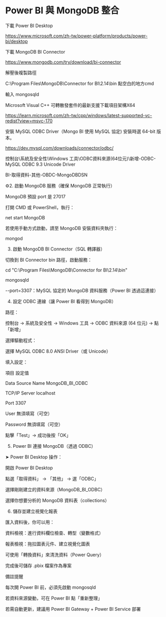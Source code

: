 # Power BI 與 MongoDB 整合

下載 Power BI Desktop

https://www.microsoft.com/zh-tw/power-platform/products/power-bi/desktop

下載 MongoDB BI Connector

https://www.mongodb.com/try/download/bi-connector

解壓後複製路徑

C:\Program Files\MongoDB\Connector for BI\2.14\bin 點空白的地方cmd

輸入 mongosqld 

<port-3307>

Microsoft Visual C++ 可轉散發套件的最新支援下載項目架構X64

https://learn.microsoft.com/zh-tw/cpp/windows/latest-supported-vc-redist?view=msvc-170

安裝 MySQL ODBC Driver（Mongo BI 使用 MySQL 協定) 安裝時選 64-bit 版本。

<port-3306>

https://dev.mysql.com/downloads/connector/odbc/

控制台\系統及安全性\Windows 工具\ODBC資料來源(64位元)\新增-ODBC-MySQL ODBC 9.3 Unicode Driver

BI-取得資料-其他-OBDC-MongoDBDSN

⚙2. 啟動 MongoDB 服務（確保 MongoDB 正常執行）

MongoDB 預設 port 是 27017

打開 CMD 或 PowerShell，執行：

net start MongoDB

若使用手動方式啟動，請至 MongoDB 安裝資料夾執行：

mongod

3. 啟動 MongoDB BI Connector（SQL 轉譯器）
   
切換到 BI Connector bin 路徑，啟動服務：

cd "C:\Program Files\MongoDB\Connector for BI\2.14\bin"

mongosqld

--port=3307：MySQL 協定的 MongoDB 資料服務（Power BI 透過這連接）

4. 設定 ODBC 連線（讓 Power BI 看得到 MongoDB）
    
路徑：

控制台 → 系統及安全性 → Windows 工具 → ODBC 資料來源 (64 位元) → 點「新增」

選擇驅動程式：

選擇 MySQL ODBC 8.0 ANSI Driver（或 Unicode）

填入設定：

項目	設定值

Data Source Name	MongoDB_BI_ODBC

TCP/IP Server	localhost

Port	3307

User	無須填寫（可空）

Password	無須填寫（可空）

點擊「Test」→ 成功後按「OK」

5. Power BI 連接 MongoDB（透過 ODBC）

➤ Power BI Desktop 操作：

開啟 Power BI Desktop

點選「取得資料」 → 「其他」 → 選「ODBC」

選擇剛剛建立的資料來源（MongoDB_BI_ODBC）

選擇你想要分析的 MongoDB 資料表（collections）

6. 儲存並建立視覺化報表

匯入資料後，你可以用：

資料檢視：進行資料欄位檢查、轉型（變數格式）

報表檢視：拖拉圖表元件、建立視覺化圖表

可使用「轉換資料」來清洗資料（Power Query）

完成後可儲存 .pbix 檔案作為專案

備註提醒

每次開 Power BI 前，必須先啟動 mongosqld

若資料來源變動，可在 Power BI 點「重新整理」

若需自動更新，建議用 Power BI Gateway + Power BI Service 部署
